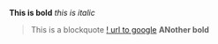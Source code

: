 **This is bold**
_this is italic_
>This is a blockquote
[! url to google](www.google.com)
**ANother bold**